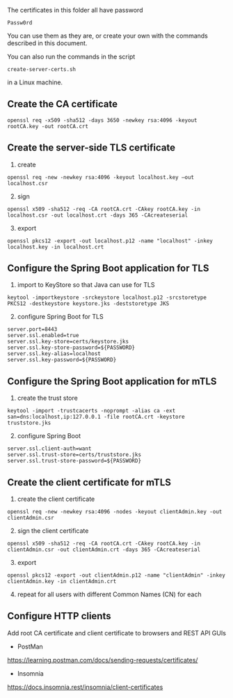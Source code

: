 The certificates in this folder all have password

`Passw0rd`

You can use them as they are, or create your own with the commands
described in this document.

You can also run the commands in the script

`create-server-certs.sh`

in a Linux machine.

Create the CA certificate
---

`openssl req -x509 -sha512 -days 3650 -newkey rsa:4096 -keyout rootCA.key -out rootCA.crt`

Create the server-side TLS certificate
---
1. create

`openssl req -new -newkey rsa:4096 -keyout localhost.key –out localhost.csr`

2. sign

`openssl x509 -sha512 -req -CA rootCA.crt -CAkey rootCA.key -in localhost.csr -out localhost.crt -days 365 -CAcreateserial`

3. export

`openssl pkcs12 -export -out localhost.p12 -name "localhost" -inkey localhost.key -in localhost.crt`

Configure the Spring Boot application for TLS
---

1. import to KeyStore so that Java can use for TLS

`keytool -importkeystore -srckeystore localhost.p12 -srcstoretype PKCS12 -destkeystore keystore.jks -deststoretype JKS`

2. configure Spring Boot for TLS

```properties
server.port=8443
server.ssl.enabled=true
server.ssl.key-store=certs/keystore.jks
server.ssl.key-store-password=${PASSWORD}
server.ssl.key-alias=localhost
server.ssl.key-password=${PASSWORD}
```

Configure the Spring Boot application for mTLS
---

1. create the trust store

`keytool -import -trustcacerts -noprompt -alias ca -ext san=dns:localhost,ip:127.0.0.1 -file rootCA.crt -keystore truststore.jks`

2. configure Spring Boot

```properties
server.ssl.client-auth=want
server.ssl.trust-store=certs/truststore.jks
server.ssl.trust-store-password=${PASSWORD}
```

Create the client certificate for mTLS
---

1. create the client certificate

`openssl req -new -newkey rsa:4096 -nodes -keyout clientAdmin.key -out clientAdmin.csr`

2. sign the client certificate

`openssl x509 -sha512 -req -CA rootCA.crt -CAkey rootCA.key -in clientAdmin.csr -out clientAdmin.crt -days 365 -CAcreateserial`

3. export

`openssl pkcs12 -export -out clientAdmin.p12 -name "clientAdmin" -inkey clientAdmin.key -in clientAdmin.crt`

4. repeat for all users with different Common Names (CN) for each

Configure HTTP clients
---

Add root CA certificate and client certificate to browsers and REST API GUIs

- PostMan

https://learning.postman.com/docs/sending-requests/certificates/

- Insomnia

https://docs.insomnia.rest/insomnia/client-certificates
